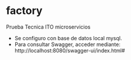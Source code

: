 # factory
Prueba Tecnica ITO microservicios

- Se configuro con base de datos local mysql.
- Para consultar Swagger, acceder mediante: http://localhost:8080/swagger-ui/index.html#
